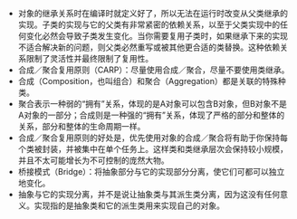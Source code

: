 + 对象的继承关系时在编译时就定义好了，所以无法在运行时改变从父类继承的实现。子类的实现与它的父类有非常紧密的依赖关系，以至于父类实现中的任何变化必然会导致子类发生变化。当你需要复用子类时，如果继承下来的实现不适合解决新的问题，则父类必然重写或被其他更合适的类替换。这种依赖关系限制了灵活性并最终限制了复用性。
+ 合成／聚合复用原则（CARP）：尽量使用合成／聚合，尽量不要使用类继承。
+ 合成（Composition，也叫组合）和聚合（Aggregation）都是关联的特殊种类。
+ 聚合表示一种弱的“拥有”关系，体现的是A对象可以包含B对象，但B对象不是A对象的一部分；合成则是一种强的“拥有”关系，体现了严格的部分和整体的关系，部分和整体的生命周期一样。
+ 合成／聚合复用原则的好处是，优先使用对象的合成／聚合将有助于你保持每个类被封装，并被集中在单个任务上。这样类和类继承层次会保持较小规模，并且不太可能增长为不可控制的庞然大物。
+ 桥接模式（Bridge）：将抽象部分与它的实现部分分离，使它们可都可以独立地变化。
+ 抽象与它的实现分离，并不是说让抽象类与其派生类分离，因为这没有任何意义。实现指的是抽象类和它的派生类用来实现自己的对象。
